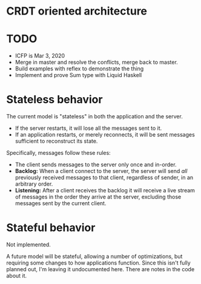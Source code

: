 # CRDT oriented architecture

# TODO

* ICFP is Mar 3, 2020
* Merge in master and resolve the conflicts, merge back to master.
* Build examples with reflex to demonstrate the thing
* Implement and prove Sum type with Liquid Haskell

# Stateless behavior

The current model is "stateless" in both the application and the server.

* If the server restarts, it will lose all the messages sent to it.
* If an application restarts, or merely reconnects, it will be sent messages
  sufficient to reconstruct its state.

Specifically, messages follow these rules:

* The client sends messages to the server only once and in-order.
* **Backlog:** When a client connect to the server, the server will send _all_
  previously received messages to that client, regardless of sender, in an
  arbitrary order.
* **Listening:** After a client receives the backlog it will receive a live
  stream of messages in the order they arrive at the server, excluding those
  messages sent by the current client.

# Stateful behavior

Not implemented.

A future model will be stateful, allowing a number of optimizations, but
requiring some changes to how applications function. Since this isn't fully
planned out, I'm leaving it undocumented here. There are notes in the code
about it.
